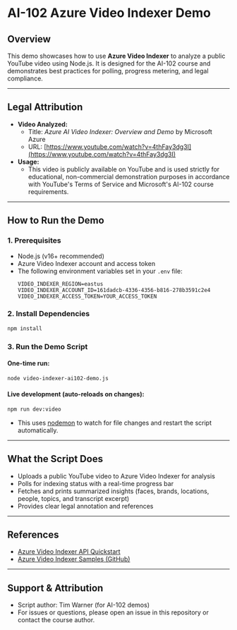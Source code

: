 # AI-102 Azure Video Indexer Demo

## Overview

This demo showcases how to use **Azure Video Indexer** to analyze a public YouTube video using Node.js. It is designed for the AI-102 course and demonstrates best practices for polling, progress metering, and legal compliance.

---

## Legal Attribution

- **Video Analyzed:**
  - Title: *Azure AI Video Indexer: Overview and Demo* by Microsoft Azure
  - URL: [https://www.youtube.com/watch?v=4thFay3dg3I](https://www.youtube.com/watch?v=4thFay3dg3I)
- **Usage:**
  - This video is publicly available on YouTube and is used strictly for educational, non-commercial demonstration purposes in accordance with YouTube's Terms of Service and Microsoft's AI-102 course requirements.

---

## How to Run the Demo

### 1. Prerequisites
- Node.js (v16+ recommended)
- Azure Video Indexer account and access token
- The following environment variables set in your `.env` file:
  ```env
  VIDEO_INDEXER_REGION=eastus
  VIDEO_INDEXER_ACCOUNT_ID=161dadcb-4336-4356-b816-278b3591c2e4
  VIDEO_INDEXER_ACCESS_TOKEN=YOUR_ACCESS_TOKEN
  ```

### 2. Install Dependencies
```bash
npm install
```

### 3. Run the Demo Script

#### One-time run:
```bash
node video-indexer-ai102-demo.js
```

#### Live development (auto-reloads on changes):
```bash
npm run dev:video
```

- This uses [nodemon](https://www.npmjs.com/package/nodemon) to watch for file changes and restart the script automatically.

---

## What the Script Does
- Uploads a public YouTube video to Azure Video Indexer for analysis
- Polls for indexing status with a real-time progress bar
- Fetches and prints summarized insights (faces, brands, locations, people, topics, and transcript excerpt)
- Provides clear legal annotation and references

---

## References
- [Azure Video Indexer API Quickstart](https://learn.microsoft.com/en-us/azure/azure-video-indexer/video-indexer-use-apis)
- [Azure Video Indexer Samples (GitHub)](https://github.com/Azure-Samples/azure-video-indexer-samples)

---

## Support & Attribution
- Script author: Tim Warner (for AI-102 demos)
- For issues or questions, please open an issue in this repository or contact the course author. 
